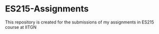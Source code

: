 # ES215-Assignments
This repository is created for the submissions of my assignments in ES215 course at IITGN
